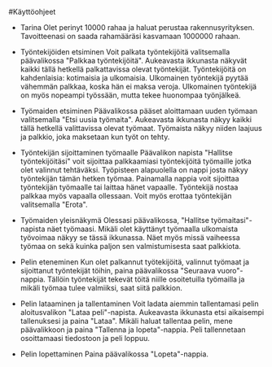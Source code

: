 #Käyttöohjeet

* Tarina
Olet perinyt 10000 rahaa ja haluat perustaa rakennusyrityksen. Tavoitteenasi on saada rahamääräsi kasvamaan 1000000 rahaan.

* Työntekijöiden etsiminen
Voit palkata työntekijöitä valitsemalla päävalikossa "Palkkaa työntekijöitä". Aukeavasta ikkunasta näkyvät kaikki tällä hetkellä palkattavissa olevat työntekijät. Työntekijöitä on kahdenlaisia: kotimaisia ja ulkomaisia. Ulkomainen työntekijä pyytää vähemmän palkkaa, koska hän ei maksa veroja. Ulkomainen työntekijä on myös nopeampi työssään, mutta tekee huonompaa työnjälkeä.

* Työmaiden etsiminen
Päävalikossa pääset aloittamaan uuden työmaan valitsemalla "Etsi uusia työmaita". Aukeavasta ikkunasta näkyy kaikki tällä hetkellä valittavissa olevat työmaat. Työmaista näkyy niiden laajuus ja palkkio, joka maksetaan kun työt on tehty.

* Työntekijän sijoittaminen työmaalle
Päävalikon napista "Hallitse työntekijöitäsi" voit sijoittaa palkkaamiasi työntekijöitä työmaille jotka olet valinnut tehtäväksi. Työpisteen alapuolella on nappi josta näkyy työntekijän tämän hetken työmaa. Painamalla nappia voit sijoittaa työntekijän työmaalle tai laittaa hänet vapaalle. Työntekijä nostaa palkkaa myös vapaalla ollessaan. Voit myös erottaa työntekijän valitsemalla "Erota".

* Työmaiden yleisnäkymä
Olessasi päävalikossa, "Hallitse työmaitasi"-napista näet työmaasi. Mikäli olet käyttänyt työmaalla ulkomaista työvoimaa näkyy se tässä ikkunassa. Näet myös missä vaiheessa työmaa on sekä kuinka paljon sen valmistumisesta saat palkkiota.

* Pelin eteneminen
Kun olet palkannut työtekijöitä, valinnut työmaat ja sijoittanut työntekijät töihin, paina päävalikossa "Seuraava vuoro"-nappia. Tällöin työntekijät tekevät töitä niille osoitetuilla työmailla ja mikäli työmaa tulee valmiiksi, saat siitä palkkion.

* Pelin lataaminen ja tallentaminen
Voit ladata aiemmin tallentamasi pelin aloitusvalikon "Lataa peli"-napista. Aukeavasta ikkunasta etsi aikaisempi tallenuksesi ja paina "Lataa". 
Mikäli haluat tallentaa pelin, mene päävalikkoon ja paina "Tallenna ja lopeta"-nappia. Peli tallennetaan osoittamaasi tiedostoon ja peli loppuu.

* Pelin lopettaminen
Paina päävalikossa "Lopeta"-nappia.
